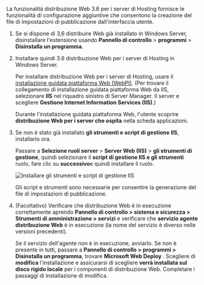 La funzionalità distribuzione Web 3.6 per i server di Hosting fornisce le funzionalità di configurazione aggiuntive che consentono la creazione del file di impostazioni di pubblicazione dall'interfaccia utente.

1. Se si dispone di 3,6 distribuire Web già installato in Windows Server, disinstallare l'estensione usando **Pannello di controllo** > **programmi** > **Disinstalla un programma**.

1. Installare quindi 3.6 distribuzione Web per i server di Hosting in Windows Server.

    Per installare distribuzione Web per i server di Hosting, usare il [installazione guidata piattaforma Web (WebPI)](https://www.microsoft.com/web/downloads/platform.aspx). (Per trovare il collegamento di installazione guidata piattaforma Web da IIS, selezionare **IIS** nel riquadro sinistro di Server Manager. Il server e scegliere **Gestione Internet Information Services (IIS)**.)

    Durante l'installazione guidata piattaforma Web, l'utente scoprire **distribuzione Web per i server che ospita** nella scheda applicazioni.

1. Se non è stato già installato **gli strumenti e script di gestione IIS**, installarlo ora.

    Passare a **Selezione ruoli server** > **Server Web (IIS)** > **gli strumenti di gestione**, quindi selezionare il **script di gestione IIS e gli strumenti** ruolo, fare clic su **successivo**e quindi installare il ruolo.

    ![Installare gli strumenti e script di gestione IIS](../../deployment/media/tutorial-iis-management-scripts-and-tools.png)

    Gli script e strumenti sono necessarie per consentire la generazione del file di impostazioni di pubblicazione.

1. (Facoltativo) Verificare che distribuzione Web è in esecuzione correttamente aprendo **Pannello di controllo > sistema e sicurezza > Strumenti di amministrazione > servizi** e verificare che **servizio agente distribuzione Web** è in esecuzione (la nome del servizio è diverso nelle versioni precedenti).

    Se il servizio dell'agente non è in esecuzione, avviarlo. Se non è presente in tutti, passare a **Pannello di controllo > programmi > Disinstalla un programma**, trovare **Microsoft Web Deploy <version>** . Scegliere di **modifica** l'installazione e assicurarsi di scegliere **verrà installata sul disco rigido locale** per i componenti di distribuzione Web. Completare i passaggi di installazione di modifica.